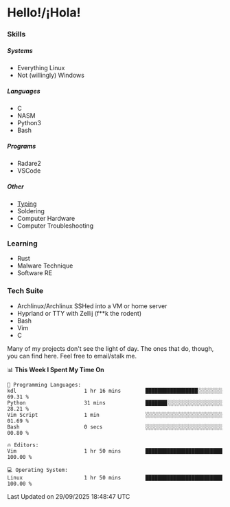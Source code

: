 # Hello!/¡Hola!

### Skills

##### Systems

- Everything Linux
- Not (willingly) Windows

##### Languages

- C
- NASM
- Python3
- Bash

##### Programs

- Radare2
- VSCode

##### Other

- [Typing](https://monkeytype.com/profile/IngenuineIntel)
- Soldering
- Computer Hardware
- Computer Troubleshooting

### Learning

- Rust
- Malware Technique
- Software RE

### Tech Suite

- Archlinux/Archlinux SSHed into a VM or home server
- Hyprland or TTY with Zellij (f**k the rodent)
- Bash
- Vim
- C

Many of my projects don't see the light of day. The ones that do, though, you
can find here. Feel free to email/stalk me.

<!--START_SECTION:waka-->
📊 **This Week I Spent My Time On** 

```text
💬 Programming Languages: 
kdl                      1 hr 16 mins        █████████████████░░░░░░░░   69.31 % 
Python                   31 mins             ███████░░░░░░░░░░░░░░░░░░   28.21 % 
Vim Script               1 min               ░░░░░░░░░░░░░░░░░░░░░░░░░   01.69 % 
Bash                     0 secs              ░░░░░░░░░░░░░░░░░░░░░░░░░   00.80 % 

🔥 Editors: 
Vim                      1 hr 50 mins        █████████████████████████   100.00 % 

💻 Operating System: 
Linux                    1 hr 50 mins        █████████████████████████   100.00 % 
```


 Last Updated on 29/09/2025 18:48:47 UTC
<!--END_SECTION:waka-->
